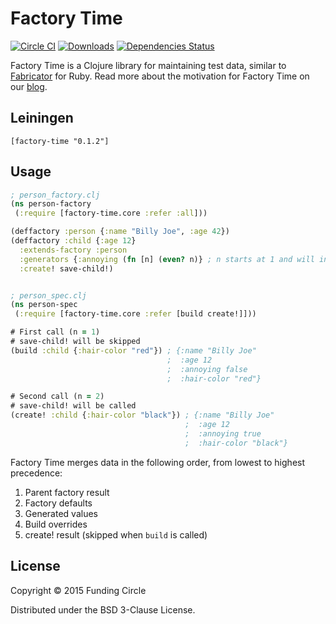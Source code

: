 # Factory Time
[![Circle CI](https://circleci.com/gh/FundingCircle/factory-time/tree/master.svg?style=svg)](https://circleci.com/gh/FundingCircle/factory-time/tree/master)
[![Downloads](https://jarkeeper.com/FundingCircle/factory-time/downloads.svg)](https://jarkeeper.com/FundingCircle/factory-time)
[![Dependencies Status](https://jarkeeper.com/FundingCircle/factory-time/status.svg)](https://jarkeeper.com/FundingCircle/factory-time)

Factory Time is a Clojure library for maintaining test data, similar to [Fabricator](http://www.fabricationgem.org/) for Ruby. Read more about the motivation for Factory Time on our [blog](https://engineering.fundingcircle.com/blog/2015/03/21/factory-time/).

## Leiningen

`[factory-time "0.1.2"]`

## Usage

```clojure
; person_factory.clj
(ns person-factory
 (:require [factory-time.core :refer :all]))

(deffactory :person {:name "Billy Joe", :age 42})
(deffactory :child {:age 12}
  :extends-factory :person
  :generators {:annoying (fn [n] (even? n)} ; n starts at 1 and will increase by 1 every time build is called
  :create! save-child!)
```

```clojure

; person_spec.clj
(ns person-spec
 (:require [factory-time.core :refer [build create!]]))

# First call (n = 1)
# save-child! will be skipped
(build :child {:hair-color "red"}) ; {:name "Billy Joe"
                                   ;  :age 12
                                   ;  :annoying false
                                   ;  :hair-color "red"}

# Second call (n = 2)
# save-child! will be called
(create! :child {:hair-color "black"}) ; {:name "Billy Joe"
                                       ;  :age 12
                                       ;  :annoying true
                                       ;  :hair-color "black"}
```

Factory Time merges data in the following order, from lowest to highest precedence:

1. Parent factory result
1. Factory defaults
1. Generated values
1. Build overrides
1. create! result (skipped when `build` is called)

## License

Copyright © 2015 Funding Circle

Distributed under the BSD 3-Clause License.
